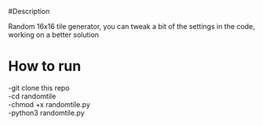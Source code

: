 #Description

Random 16x16 tile generator, you can tweak a bit of the settings in the code, working on a better solution

# How to run 
-git clone this repo <br>
-cd randomtile <br>
-chmod +x randomtile.py <br>
-python3 randomtile.py
